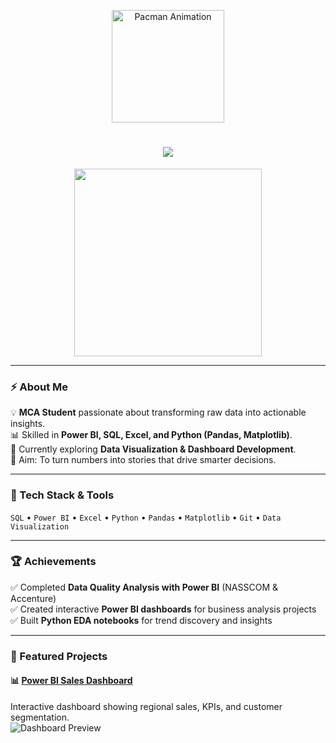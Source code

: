 <!-- 🌟 Animated Pac-Man Banner -->
<p align="center">
  <img src="https://media.giphy.com/media/l3vRnoppYtfEbemBO/giphy.gif" width="180" alt="Pacman Animation">
</p>

<!-- 👋 Typing Animation for Name -->
<h1 align="center">
  <img src="https://readme-typing-svg.herokuapp.com?font=Poppins&size=32&duration=4000&color=00FF99&center=true&vCenter=true&width=500&lines=Hey+There!+👋;I'm+Sushant+Jha;Data+Analyst+📊;Power+BI+%7C+SQL+%7C+Python+%7C+Excel">
</h1>

<!-- 🚀 Rocket Animation -->
<p align="center">
  <img src="https://raw.githubusercontent.com/abhisheknaiidu/abhisheknaiidu/master/code.gif" width="300">
</p>

---

### ⚡ About Me  
💡 **MCA Student** passionate about transforming raw data into actionable insights.  
📊 Skilled in **Power BI, SQL, Excel, and Python (Pandas, Matplotlib)**.  
🚀 Currently exploring **Data Visualization & Dashboard Development**.  
🎯 Aim: To turn numbers into stories that drive smarter decisions.  

---

### 🧠 Tech Stack & Tools  
`SQL` • `Power BI` • `Excel` • `Python` • `Pandas` • `Matplotlib` • `Git` • `Data Visualization`

---

### 🏆 Achievements  
✅ Completed **Data Quality Analysis with Power BI** (NASSCOM & Accenture)  
✅ Created interactive **Power BI dashboards** for business analysis projects  
✅ Built **Python EDA notebooks** for trend discovery and insights  

---

### 📂 Featured Projects  

#### 📊 [Power BI Sales Dashboard](https://github.com/thenameissushant/powerbi-sales-dashboard)
Interactive dashboard showing regional sales, KPIs, and customer segmentation.  
![Dashboard Preview]()
